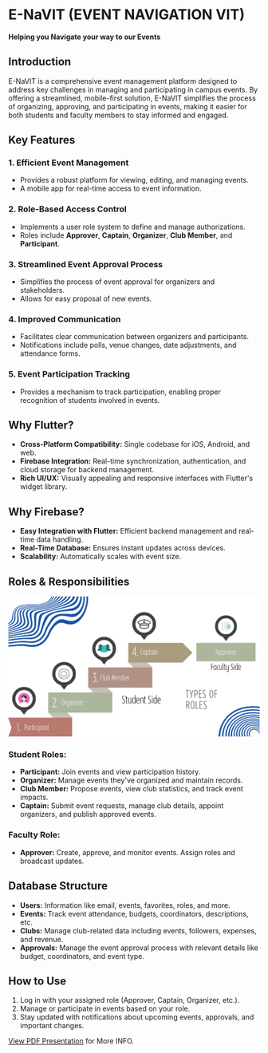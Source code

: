# E-NaVIT (EVENT NAVIGATION VIT)

**Helping you Navigate your way to our Events**

## Introduction

E-NaVIT is a comprehensive event management platform designed to address key challenges in managing and participating in campus events. By offering a streamlined, mobile-first solution, E-NaVIT simplifies the process of organizing, approving, and participating in events, making it easier for both students and faculty members to stay informed and engaged.

## Key Features

### 1. Efficient Event Management

- Provides a robust platform for viewing, editing, and managing events.
- A mobile app for real-time access to event information.

### 2. Role-Based Access Control

- Implements a user role system to define and manage authorizations.
- Roles include **Approver**, **Captain**, **Organizer**, **Club Member**, and **Participant**.

### 3. Streamlined Event Approval Process

- Simplifies the process of event approval for organizers and stakeholders.
- Allows for easy proposal of new events.

### 4. Improved Communication

- Facilitates clear communication between organizers and participants.
- Notifications include polls, venue changes, date adjustments, and attendance forms.

### 5. Event Participation Tracking

- Provides a mechanism to track participation, enabling proper recognition of students involved in events.

## Why Flutter?

- **Cross-Platform Compatibility:** Single codebase for iOS, Android, and web.
- **Firebase Integration:** Real-time synchronization, authentication, and cloud storage for backend management.
- **Rich UI/UX:** Visually appealing and responsive interfaces with Flutter's widget library.

## Why Firebase?

- **Easy Integration with Flutter:** Efficient backend management and real-time data handling.
- **Real-Time Database:** Ensures instant updates across devices.
- **Scalability:** Automatically scales with event size.


## Roles & Responsibilities

![Roles and Responsibilities Chart](INFO/ROLES.png)

### Student Roles:

- **Participant:** Join events and view participation history.
- **Organizer:** Manage events they've organized and maintain records.
- **Club Member:** Propose events, view club statistics, and track event impacts.
- **Captain:** Submit event requests, manage club details, appoint organizers, and publish approved events.

### Faculty Role:

- **Approver:** Create, approve, and monitor events. Assign roles and broadcast updates.

## Database Structure

- **Users:** Information like email, events, favorites, roles, and more.
- **Events:** Track event attendance, budgets, coordinators, descriptions, etc.
- **Clubs:** Manage club-related data including events, followers, expenses, and revenue.
- **Approvals:** Manage the event approval process with relevant details like budget, coordinators, and event type.

## How to Use

1. Log in with your assigned role (Approver, Captain, Organizer, etc.).
2. Manage or participate in events based on your role.
3. Stay updated with notifications about upcoming events, approvals, and important changes.

[View PDF Presentation](INFO/PPT_ENAVIT.pdf) for More INFO.
